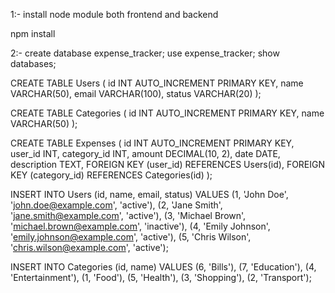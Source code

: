 1:- install node module both frontend and backend

npm install



2:- create database expense_tracker;
use expense_tracker;
show databases;


CREATE TABLE Users (
    id INT AUTO_INCREMENT PRIMARY KEY,
    name VARCHAR(50),
    email VARCHAR(100),
    status VARCHAR(20)
);

CREATE TABLE Categories (
    id INT AUTO_INCREMENT PRIMARY KEY,
    name VARCHAR(50)
);

CREATE TABLE Expenses (
    id INT AUTO_INCREMENT PRIMARY KEY,
    user_id INT,
    category_id INT,
    amount DECIMAL(10, 2),
    date DATE,
    description TEXT,
    FOREIGN KEY (user_id) REFERENCES Users(id),
    FOREIGN KEY (category_id) REFERENCES Categories(id)
);


INSERT INTO Users (id, name, email, status) 
VALUES
(1, 'John Doe', 'john.doe@example.com', 'active'),
(2, 'Jane Smith', 'jane.smith@example.com', 'active'),
(3, 'Michael Brown', 'michael.brown@example.com', 'inactive'),
(4, 'Emily Johnson', 'emily.johnson@example.com', 'active'),
(5, 'Chris Wilson', 'chris.wilson@example.com', 'active');



INSERT INTO Categories (id, name) 
VALUES
(6, 'Bills'),
(7, 'Education'),
(4, 'Entertainment'),
(1, 'Food'),
(5, 'Health'),
(3, 'Shopping'),
(2, 'Transport');
